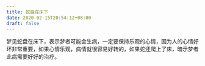 ```yaml
---
title: 蛇盘在床下
date: 2020-02-15T20:54:12+08:00
draft: false
---
```


梦见蛇盘在床下，表示梦者可能会生病，一定要保持乐观的心情，因为人的心情好坏非常重要，如果心情乐观，病情就很容易好转的，如果蛇还爬上了床，暗示梦者此病需要好好的治疗。

